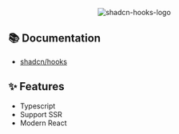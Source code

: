 <p align="center">
  <img alt="shadcn-hooks-logo" src="https://github.com/user-attachments/assets/2029994c-260d-4c4f-ac53-35ce089b4d39">
</p>

## 📚 Documentation

- [shadcn/hooks](https://shadcn-hooks.vercel.app/)

## ✨ Features

- Typescript
- Support SSR
- Modern React
